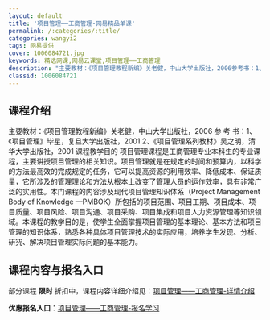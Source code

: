 ```yaml
---
layout: default
title: '项目管理——工商管理-网易精品单课'
permalink: /:categories/:title/
categories: wangyi2
tags: 网易提供
cover: 1006084721.jpg
keywords: 精选网课,网易云课堂,项目管理——工商管理
description: "主要教材：《项目管理教程新编》关老健，中山大学出版社，2006参考书：1、《项目管理》毕星，复旦大学出版社，20012、《项目管理系列教材》吴之明，清华大学出版社，2001课程教学目的项目管"
classid: 1006084721
---
```


## 课程介绍

主要教材：《项目管理教程新编》关老健，中山大学出版社，2006 
参 考 书：1、《项目管理》毕星，复旦大学出版社，2001 
2、《项目管理系列教材》吴之明，清华大学出版社，2001 
课程教学目的
项目管理课程是工商管理专业本科生的专业课程，主要讲授项目管理的相关知识。项目管理就是在规定的时间和预算内，以科学的方法最高效的完成规定的任务，它可以提高资源的利用效率、降低成本、保证质量，它所涉及的管理理论和方法从根本上改变了管理人员的运作效率，具有非常广泛的实用性。本门课程的内容涉及现代项目管理知识体系（Project Management Body of Knowledge —PMBOK）所包括的项目范围、项目工期、项目成本、项目质量、项目风险、项目沟通、项目采购、项目集成和项目人力资源管理等知识领域。本课程的教学目的是，使学生全面掌握项目管理的基本理论、基本方法和项目管理的知识体系，熟悉各种具体项目管理技术的实际应用，培养学生发现、分析、研究、解决项目管理实际问题的基本能力。

## 课程内容与报名入口

部分课程 **限时** 折扣中，课程内容详细介绍见：[项目管理——工商管理-详情介绍](https://study.163.com/course/introduction/1006084721.htm?share=1&shareId=1025206652&utm_campaign=share&utm_medium=iphoneShare&utm_source=&utm_u=1025206652)

**优惠报名入口**：[项目管理——工商管理-报名学习](https://study.163.com/course/introduction/1006084721.htm?share=1&shareId=1025206652&utm_campaign=share&utm_medium=iphoneShare&utm_source=&utm_u=1025206652)

